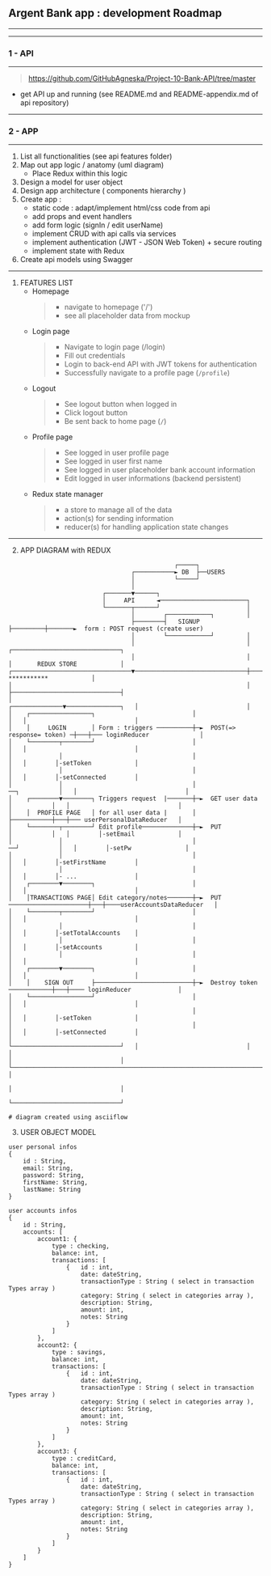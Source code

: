 ##  Argent Bank app : development Roadmap
---

---
### 1 - API
---
 > https://github.com/GitHubAgneska/Project-10-Bank-API/tree/master
- get API up and running (see README.md and README-appendix.md of api repository)

---
### 2 - APP
---
1. List all functionalities (see api features folder)
2. Map out app logic / anatomy (uml diagram)
   + Place Redux within this logic
3. Design a model for user object
4. Design app architecture ( components hierarchy )
5. Create app : 
    - static code : adapt/implement html/css code from api 
    - add props and event handlers
    - add form logic (signIn / edit userName)
    - implement CRUD with api calls via services
    - implement authentication (JWT - JSON Web Token) + secure routing
    - implement state with Redux
6. Create api models using Swagger

---
1. FEATURES LIST
    - Homepage
        > - navigate to homepage ('/')
        > - see all placeholder data from mockup
    - Login page
        > - Navigate to login page (/login)
        > - Fill out credentials
        > - Login to back-end API with JWT tokens for authentication
        > - Successfully navigate to a profile page (`/profile`)
    - Logout
        > - See logout button when logged in
        > - Click logout button
        > - Be sent back to home page (`/`)
    - Profile page
        > - See logged in user profile page
        > - See logged in user first name
        > - See logged in user placeholder bank account information
        > - Edit logged in user informations (backend persistent)
    - Redux state manager
        > - a store to manage all of the data
        > - action(s) for sending information
        > - reducer(s) for handling application state changes
---

2. APP DIAGRAM with REDUX
```
                                              ┌─────┐
                                  ┌───────────► DB  ├──USERS
                                  │           └─────┘
                                  │
                          ┌───────▼──────┐
                          │     API      ◄────────────────────────┐
                          └───────┬──────┘                        │
                                  │        ┌────────────┐         │
                                  ├────────┤   SIGNUP   ├─────────┼───────►  form : POST request (create user)
                                  │        └────────────┘         │
                                  │                               │                   ┌──────────────────────────────┐
                                  │                               │                   │       REDUX STORE            │
┌─────────────────────────────────▼───────────────────────────────┼───────────────────┤       ***********            │
│                                                                 │                   ├──────────────────────────────┤
│                                                  ┌──────────────▼───────────────┐   │                              │
│    ┌─────────────────┐                           │                              │   │                              │
│    │     LOGIN       │ Form : triggers ──────────┼─►  POST(=> response= token) ─┼───┼─── loginReducer              │
│    └────────┬────────┘                           │                              │   │                              │
│             │                                    │                              │   │        │-setToken            │
│             │                                    │                              │   │        │-setConnected        │
│             │                                    │                ──┐           │   │                              │
│    ┌────────▼────────┐ Triggers request  |───────┼─►  GET user data │           │   │                              │
│    │  PROFILE PAGE   │ for all user data |       │                  ├───────────┼───┼─── userPersonalDataReducer   │
│    └────────┬────────┘ Edit profile──────────────┼─►  PUT           │           │   │        │-setEmail            │
│             │                                    │                ──┘           │   │        │-setPw               │
│             │                                    │                              │   │        │-setFirstName        │
│             │                                    │                              │   │        │- ...                │
│    ┌────────▼────────┐                           │                              │   │                              │
│    │TRANSACTIONS PAGE│ Edit category/notes───────┼─►  PUT ──────────────────────┼───┼────userAccountsDataReducer   │
│    └────────┬────────┘                           │                              │   │                              │
│             │                                    │                              │   │        │-setTotalAccounts    │
│             │                                    │                              │   │        │-setAccounts         │
│             │                                    │                              │   │                              │
│    ┌────────▼────────┐                           │                              │   │                              │
│    │    SIGN OUT     ├───────────────────────────┼─►  Destroy token ────────────┼───┼──── loginReducer             │
│    └─────────────────┘                           │                              │   │                              │
│                                                  │                              │   │        │-setToken            │
│                                                  │                              │   │        │-setConnected        │
│                                                  └──────────────────────────────┘   │                              │
│                                                                                     │                              │
└─────────────────────────────────────────────────────────────────────────────────────┤                              │
                                                                                      │                              │
                                                                                      └──────────────────────────────┘

# diagram created using asciiflow
```

3. USER OBJECT MODEL

````
user personal infos
{
    id : String,
    email: String,
    password: String,
    firstName: String,
    lastName: String
}

user accounts infos
{
    id : String,
    accounts: [
        account1: {
            type : checking,
            balance: int,
            transactions: [
                {   id : int,
                    date: dateString,
                    transactionType : String ( select in transaction Types array )
                    category: String ( select in categories array ),
                    description: String,
                    amount: int,
                    notes: String
                }
            ]
        },
        account2: {
            type : savings,
            balance: int,
            transactions: [
                {   id : int,
                    date: dateString,
                    transactionType : String ( select in transaction Types array )
                    category: String ( select in categories array ),
                    description: String,
                    amount: int,
                    notes: String
                }
            ]
        },
        account3: {
            type : creditCard,
            balance: int,
            transactions: [
                {   id : int,
                    date: dateString,
                    transactionType : String ( select in transaction Types array )
                    category: String ( select in categories array ),
                    description: String,
                    amount: int,
                    notes: String
                }
            ]
        }
    ]
}


````





